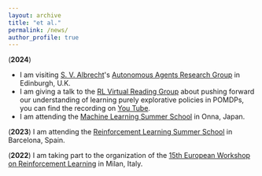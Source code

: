 ```yaml
---
layout: archive
title: "et al."
permalink: /news/
author_profile: true
---
```


(**2024**) 
- I am visiting [S. V. Albrecht](https://scholar.google.co.uk/citations?user=ceSFqCcAAAAJ&hl=en)'s [Autonomous Agents Research Group](https://agents.inf.ed.ac.uk) in Edinburgh, U.K.
- I am giving a talk to the [RL Virtual Reading Group](https://agents.inf.ed.ac.uk/reading-group/) about pushing forward our understanding of learning purely explorative policies in POMDPs, you can find the recording on [You Tube](https://www.youtube.com/watch?v=hAxd6--b7TM).
- I am attending the [Machine Learning Summer School](https://groups.oist.jp/mlss) in Onna, Japan.

(**2023**) I am attending the [Reinforcement Learning Summer School](https://rlsummerschool.com/) in Barcelona, Spain.

(**2022**) I am taking part to the organization of the [15th European Workshop on Reinforcement Learning](https://ewrl.wordpress.com/past-ewrl/ewrl15-2022/) in Milan, Italy.
